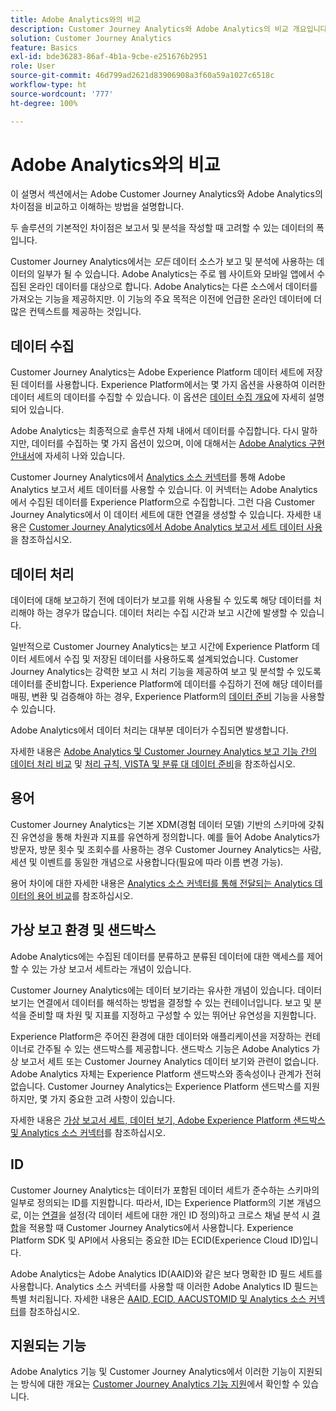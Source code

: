 ```yaml
---
title: Adobe Analytics와의 비교
description: Customer Journey Analytics와 Adobe Analytics의 비교 개요입니다.
solution: Customer Journey Analytics
feature: Basics
exl-id: bde36283-86af-4b1a-9cbe-e251676b2951
role: User
source-git-commit: 46d799ad2621d83906908a3f60a59a1027c6518c
workflow-type: ht
source-wordcount: '777'
ht-degree: 100%

---
```


# Adobe Analytics와의 비교

이 설명서 섹션에서는 Adobe Customer Journey Analytics와 Adobe Analytics의 차이점을 비교하고 이해하는 방법을 설명합니다.

두 솔루션의 기본적인 차이점은 보고서 및 분석을 작성할 때 고려할 수 있는 데이터의 폭입니다.

Customer Journey Analytics에서는 *모든* 데이터 소스가 보고 및 분석에 사용하는 데이터의 일부가 될 수 있습니다. Adobe Analytics는 주로 웹 사이트와 모바일 앱에서 수집된 온라인 데이터를 대상으로 합니다. Adobe Analytics는 다른 소스에서 데이터를 가져오는 기능을 제공하지만. 이 기능의 주요 목적은 이전에 언급한 온라인 데이터에 더 많은 컨텍스트를 제공하는 것입니다.

## 데이터 수집

Customer Journey Analytics는 Adobe Experience Platform 데이터 세트에 저장된 데이터를 사용합니다. Experience Platform에서는 몇 가지 옵션을 사용하여 이러한 데이터 세트의 데이터를 수집할 수 있습니다. 이 옵션은 [데이터 수집 개요](https://experienceleague.adobe.com/docs/analytics-platform/using/cja-data-ingestion/data-ingestion.html)에 자세히 설명되어 있습니다.

Adobe Analytics는 최종적으로 솔루션 자체 내에서 데이터를 수집합니다. 다시 말하지만, 데이터를 수집하는 몇 가지 옵션이 있으며, 이에 대해서는 [Adobe Analytics 구현 안내서](https://experienceleague.adobe.com/docs/analytics/implementation/home.html)에 자세히 나와 있습니다.

Customer Journey Analytics에서 [Analytics 소스 커넥터](https://experienceleague.adobe.com/docs/experience-platform/sources/ui-tutorials/create/adobe-applications/analytics.html)를 통해 Adobe Analytics 보고서 세트 데이터를 사용할 수 있습니다. 이 커넥터는 Adobe Analytics에서 수집된 데이터를 Experience Platform으로 수집합니다. 그런 다음 Customer Journey Analytics에서 이 데이터 세트에 대한 연결을 생성할 수 있습니다. 자세한 내용은 [Customer Journey Analytics에서 Adobe Analytics 보고서 세트 데이터 사용](https://experienceleague.adobe.com/docs/analytics-platform/using/compare-aa-cja/cja-aa-comparison/aa-data-in-cja.html)을 참조하십시오.


## 데이터 처리

데이터에 대해 보고하기 전에 데이터가 보고를 위해 사용될 수 있도록 해당 데이터를 처리해야 하는 경우가 많습니다. 데이터 처리는 수집 시간과 보고 시간에 발생할 수 있습니다.

일반적으로 Customer Journey Analytics는 보고 시간에 Experience Platform 데이터 세트에서 수집 및 저장된 데이터를 사용하도록 설계되었습니다. Customer Journey Analytics는 강력한 보고 시 처리 기능을 제공하여 보고 및 분석할 수 있도록 데이터를 준비합니다. Experience Platform에 데이터를 수집하기 전에 해당 데이터를 매핑, 변환 및 검증해야 하는 경우, Experience Platform의 [ 데이터 준비](https://experienceleague.adobe.com/docs/experience-platform/data-prep/home.html?lang=ko-KR) 기능을 사용할 수 있습니다.

Adobe Analytics에서 데이터 처리는 대부분 데이터가 수집되면 발생합니다.

자세한 내용은 [Adobe Analytics 및 Customer Journey Analytics 보고 기능 간의 데이터 처리 비교](data-processing-comparisons.md) 및 [처리 규칙, VISTA 및 분류 대 데이터 준비](https://experienceleague.adobe.com/docs/analytics-platform/using/compare-aa-cja/cja-aa-comparison/pr-vista-dataprep.html)을 참조하십시오.


## 용어

Customer Journey Analytics는 기본 XDM(경험 데이터 모델) 기반의 스키마에 갖춰진 유연성을 통해 차원과 지표를 유연하게 정의합니다. 예를 들어 Adobe Analytics가 방문자, 방문 횟수 및 조회수를 사용하는 경우 Customer Journey Analytics는 사람, 세션 및 이벤트를 동일한 개념으로 사용합니다(필요에 따라 이름 변경 가능).

용어 차이에 대한 자세한 내용은 [Analytics 소스 커넥터를 통해 전달되는 Analytics 데이터의 용어 비교](https://experienceleague.adobe.com/docs/analytics-platform/using/compare-aa-cja/cja-aa-comparison/terminology.html)를 참조하십시오.


## 가상 보고 환경 및 샌드박스

Adobe Analytics에는 수집된 데이터를 분류하고 분류된 데이터에 대한 액세스를 제어할 수 있는 가상 보고서 세트라는 개념이 있습니다.

Customer Journey Analytics에는 데이터 보기라는 유사한 개념이 있습니다. 데이터 보기는 연결에서 데이터를 해석하는 방법을 결정할 수 있는 컨테이너입니다. 보고 및 분석을 준비할 때 차원 및 지표를 지정하고 구성할 수 있는 뛰어난 유연성을 지원합니다.

Experience Platform은 주어진 환경에 대한 데이터와 애플리케이션을 저장하는 컨테이너로 간주될 수 있는 샌드박스를 제공합니다. 샌드박스 기능은 Adobe Analytics 가상 보고서 세트 또는 Customer Journey Analytics 데이터 보기와 관련이 없습니다. Adobe Analytics 자체는 Experience Platform 샌드박스와 종속성이나 관계가 전혀 없습니다. Customer Journey Analytics는 Experience Platform 샌드박스를 지원하지만, 몇 가지 중요한 고려 사항이 있습니다.

자세한 내용은 [가상 보고서 세트, 데이터 보기, Adobe Experience Platform 샌드박스 및 Analytics 소스 커넥터](https://experienceleague.adobe.com/docs/analytics-platform/using/compare-aa-cja/cja-aa-comparison/vrs-dataview-sandbox-adc.html)를 참조하십시오.


## ID

Customer Journey Analytics는 데이터가 포함된 데이터 세트가 준수하는 스키마의 일부로 정의되는 ID를 지원합니다. 따라서, ID는 Experience Platform의 기본 개념으로, 이는 [연결](../../connections/overview.md)을 설정(각 데이터 세트에 대한 개인 ID 정의)하고 크로스 채널 분석 시 [결합](../../stitching/overview.md)을 적용할 때 Customer Journey Analytics에서 사용합니다. Experience Platform SDK 및 API에서 사용되는 중요한 ID는 ECID(Experience Cloud ID)입니다.

Adobe Analytics는 Adobe Analytics ID(AAID)와 같은 보다 명확한 ID 필드 세트를 사용합니다. Analytics 소스 커넥터를 사용할 때 이러한 Adobe Analytics ID 필드는 특별 처리됩니다. 자세한 내용은 [AAID, ECID, AACUSTOMID 및 Analytics 소스 커넥터](https://experienceleague.adobe.com/docs/analytics-platform/using/compare-aa-cja/cja-aa-comparison/aaid-ecid-adc.html)를 참조하십시오.


## 지원되는 기능

Adobe Analytics 기능 및 Customer Journey Analytics에서 이러한 기능이 지원되는 방식에 대한 개요는 [Customer Journey Analytics 기능 지원](https://experienceleague.adobe.com/docs/analytics-platform/using/compare-aa-cja/cja-aa-comparison/cja-aa.html)에서 확인할 수 있습니다.
